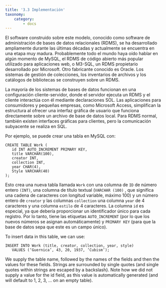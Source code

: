 ```yaml
---
title: '3.3 Implementación'
taxonomy:
    category:
        - docs
---
```


El software construido sobre este modelo, conocido como software de administración de bases de datos relacionales (RDMS), se ha desarrollado ampliamente durante las últimas décadas y actualmente se encuentra en una etapa muy madura. Probablemente todo el mundo haya oído hablar en algún momento de MySQL, el RDMS de código abierto más popular utilizado para aplicaciones web, o M3-SQL, un RDMS propietario desarrollado por Microsoft. Otro fabricante conocido es Oracle. Los sistemas de gestión de colecciones, los inventarios de archivos y los catálogos de bibliotecas se construyen sobre un RDMS.

La mayoría de los sistemas de bases de datos funcionan en una configuración cliente-servidor, donde el servidor ejecuta un RDMS y el cliente interactúa con él mediante declaraciones SOL. Las aplicaciones para consumidores y pequeñas empresas, como Microsoft Access, simplifican la estructura al ofrecer una interfaz gráfica de usuario que funciona directamente sobre un archivo de base de datos local. Para RDMS normal, también existen interfaces gráficas para clientes, pero la comunicación subyacente se realiza en SQL.

Por ejemplo, se puede crear una tabla en MySQL con:
```
CREATE TABLE Work (
   id INT AUTO_INCREMENT PRIMARY KEY,
   title VARCHAR(100),
   creator INT,
   collection INT,
   year CHAR(4),
   Style VARCHAR(40)
);
```
Esto crea una nueva tabla llamada `Work` con una columna de `ID` de número entero `(INT)`, una columna de título textual (`VARCHAR (100)` , que significa una cadena de caracteres con longitud variable, máximo 100) y un número entero de `creator` y las columnas `collection` una columna `year` de 4 caracteres y una columna `estilo` de 4 caracteres. La columna `id` es especial, ya que debería proporcionar un identificador único para cada registro. Por lo tanto, tiene las etiquetas `AUTO_INCREMENT` (por lo que los nuevos números se asignan automáticamente) y `PRIMARY KEY` (para que la base de datos sepa que este es un campo único).

To insert data in this table, we can use:

```
INSERT INTO Work (title, creator, collection, year, style)
   VALUES (‘Guernica’, 43, 20, 1937, ‘Cubism’);
```
We supply the table name, followed by the names of the fields and then the values for these fields. Strings are surrounded by single quotes (and single quotes within strings are escaped by a backslash}. Note how we did not supply a value for the id field, as this value is automatically generated (and will default to 1, 2, 3, ... on an empty table).
